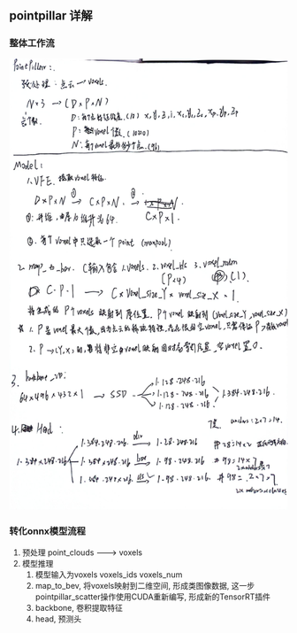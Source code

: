 ## pointpillar 详解

### 整体工作流

!["as"](./images/others/pointpillar_note_1.jpg)

### 转化onnx模型流程

1. 预处理 point_clouds ---> voxels 
2. 模型推理
    1. 模型输入为voxels voxels_ids voxels_num
    2. map_to_bev, 将voxels映射到二维空间, 形成类图像数据, 这一步pointpillar_scatter操作使用CUDA重新编写, 形成新的TensorRT插件
    3. backbone, 卷积提取特征
    4. head, 预测头